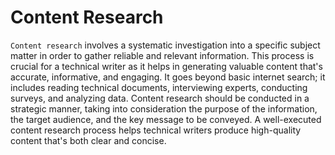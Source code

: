 # Content Research

`Content research` involves a systematic investigation into a specific subject matter in order to gather reliable and relevant information. This process is crucial for a technical writer as it helps in generating valuable content that's accurate, informative, and engaging. It goes beyond basic internet search; it includes reading technical documents, interviewing experts, conducting surveys, and analyzing data. Content research should be conducted in a strategic manner, taking into consideration the purpose of the information, the target audience, and the key message to be conveyed. A well-executed content research process helps technical writers produce high-quality content that's both clear and concise.